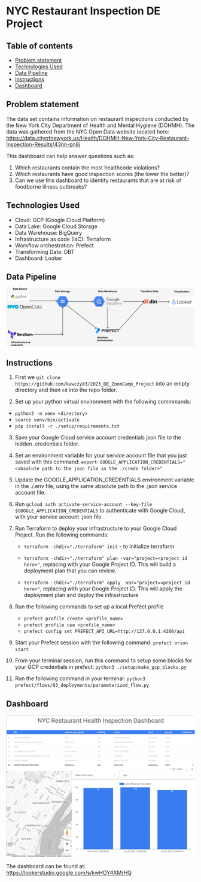 # NYC Restaurant Inspection DE Project

## Table of contents

- [Problem statement](#problem-statement)
- [Technologies Used](#technologies-used)
- [Data Pipeline](#data-pipeline)
- [Instructions](#instructions)
- [Dashboard](#dashboard)

## Problem statement

The data set contains information on restaurant inspections conducted by the New York City Department of Health and Mental Hygiene (DOHMH).
The data was gathered from the NYC Open Data website located here: <https://data.cityofnewyork.us/Health/DOHMH-New-York-City-Restaurant-Inspection-Results/43nn-pn8j>

This dashboard can help answer questions such as:

1. Which restaurants contain the most healthcode violations?
2. Which restaurants have good inspection scores (the lower the better)?
3. Can we use this dashboard to identify restaurants that are at risk of foodborne illness outbreaks?

## Technologies Used

- Cloud: GCP (Google Cloud Platform)
- Data Lake: Google Cloud Storage
- Data Warehouse: BigQuery
- Infrastructure as code (IaC): Terraform
- Workflow orchestration: Prefect
- Transforming Data: DBT
- Dashboard: Looker

## Data Pipeline

![data pipeline diagram](img/NYC%20Health%20Inspection%20Data%20Pipeline.png)

## Instructions

1. First  we `git clone https://github.com/kawczy83/2023_DE_ZoomCamp_Project` into an empty directory and then `cd` into the repo folder.

2. Set up your python virtual environment with the following commmands:
- `python3 -m venv <directory>`
- `source venv/bin/activate`
- `pip install -r ./setup/requirements.txt`

3. Save your Google Cloud service account credentials json file to the hidden .credentials folder.

4. Set an environment variable for your service account file that you just saved with this command: `export GOOGLE_APPLICATION_CREDENTIALS="<absolute path to the json file in the ./creds folder>"`

5. Update the GOOGLE_APPLICATION_CREDENTIALS environment variable in the ./.env file, using the same absolute path to the .json service account file.

6. Run `gcloud auth activate-service-account --key-file $GOOGLE_APPLICATION_CREDENTIALS` to authenticate with Google Cloud, with your service account .json file.

7. Run Terraform to deploy your infrastructure to your Google Cloud Project. Run the following commands:

    - `terraform -chdir="./terraform" init` - to initialize terraform

    - `terraform -chdir="./terraform" plan -var="project=<project id here>"`, replacing with your Google Project ID. This will build a deployment plan that you can review.

    - `terraform -chdir="./terraform" apply -var="project=<project id here>"`, replacing with your Google Project ID. This will apply the deployment plan and deploy the infrastructure

8. Run the following commands to set up a local Prefect profile

   - `prefect profile create <profile_name>`
   - `prefect profile use <profile_name>`
   - `prefect config set PREFECT_API_URL=http://127.0.0.1:4200/api`

9. Start your Prefect session with the following command: `prefect orion start`

10. From your terminal session, run this command to setup some blocks for your GCP credentials in prefect:
`python3 ./setup/make_gcp_blocks.py`

11. Run the following command in your terminal: `python3 prefect/flows/03_deployments/parameterized_flow.py`

## Dashboard

![dashboard](img/dashboard1.png)

The dashboard can be found at: <https://lookerstudio.google.com/s/kwHOY4XMrHQ>
